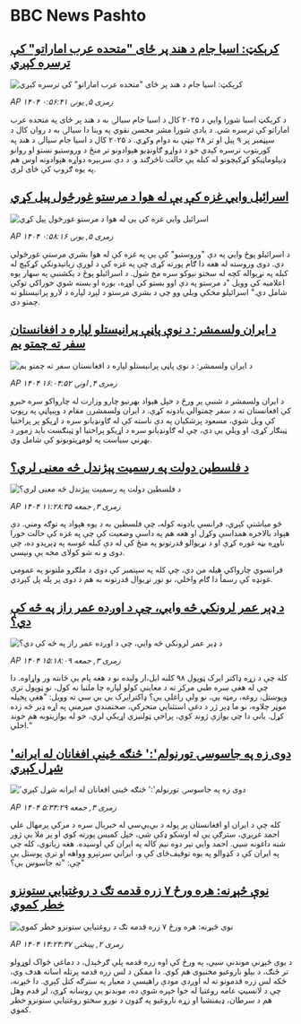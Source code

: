 # BBC News Pashto## [کرېکټ: اسيا جام د هند پر ځای "متحده عرب اماراتو" کې ترسره کېږي](https://www.bbc.com/pashto/articles/c2074z9yzvqo?at_campaign=githubrss)![کرېکټ: اسيا جام د هند پر ځای "متحده عرب اماراتو" کې ترسره کېږي](https://ichef.bbci.co.uk/ace/ws/240/cpsprodpb/e791/live/5b2d7b20-6a84-11f0-af20-030418be2ca5.jpg)_AP ۱۴۰۴ زمری ۵, يونۍ ۰:۵۶:۴۱_د کرېکټ اسيا شورا وايي د ۲۰۲۵ کال د اسيا جام سيالۍ به د هند پر ځای په متحده عرب اماراتو کې ترسره شي. د يادې شورا مشر محسن نقوي په وينا دا سيالۍ به د روان کال د سپټمبر پر ۹ پيل او تر ۲۸ نېټې به دوام وکړي. د ۲۰۲۵ کال د اسيا جام سیالۍ د هند په کوربتوب ترسره کېدي خو د دواړو ګاونډيو هېوادونو تر منځ د وروستيو نښتو او روانو ډيپلوماټیکو کړکېچونو له کبله يې حالت ناڅرګند و. د دې سربېره دواړه هېوادونه اوس هم په یوه ګروپ کې ځای لري.## [اسرائيل وايي غزه کې يې له هوا د مرستو غورځول پيل کړي](https://www.bbc.com/pashto/articles/cjdykk7eg1eo?at_campaign=githubrss)![اسرائيل وايي غزه کې يې له هوا د مرستو غورځول پيل کړي](https://ichef.bbci.co.uk/ace/ws/240/cpsprodpb/27b7/live/bc723440-69ba-11f0-af20-030418be2ca5.jpg)_AP ۱۴۰۴ زمری ۵, يونۍ ۰:۵۸:۱۶_د اسرائيلو پوځ وايي په دې "وروستيو" کې يې په غزه کې له هوا بشري مرستې غورځولې دي. دوی وروسته له هغه دا ګام پورته کړی چې په غزه کې د لوږې زياتېدونکي کړکېچ له کبله په نړيواله کچه له سختو نيوکو سره مخ شول. د اسرائيلو پوځ د يکشنبې په سهار يوه اعلاميه کې وويل "د مرستو په دې اوو بستو کې اوړه، بوره او بسته شوي خوراکي توکې شامل دي." اسرائيلو مخکې ويلي وو چې د بشري مرستو د لېږد لپاره د لارو پرانيستلو ته چمتو دی.## [د ایران ولسمشر: د نوې پاڼې پرانیستلو لپاره د افغانستان سفر ته چمتو یم](https://www.bbc.com/pashto/articles/c9qygyy1v24o?at_campaign=githubrss)![د ایران ولسمشر: د نوې پاڼې پرانیستلو لپاره د افغانستان سفر ته چمتو یم](https://ichef.bbci.co.uk/ace/ws/240/cpsprodpb/aff9/live/c5c01210-6a37-11f0-af20-030418be2ca5.jpg)_AP ۱۴۰۴ زمری ۴, اونۍ ۱۶:۰۴:۵۲_د ایران ولسمشر د شنبې پر ورځ د خپل هېواد بهرنیو چارو وزارت له چارواکو سره خبرو کې افغانستان ته د سفر چمتوالي یادونه کړې.
د ایران ولسمشرۍ مقام د وېبپاڼې په رپوټ کې ویل شوي، مسعود پزشکیان په دې ناسته کې له ګاونډیانو سره د اړیکو پر پراختیا ټینګار کړی، او ویلي یې دي، چې له ګاونډیانو سره د اړیکو پراختیا او ټینګښت باید زموږ د بهرني سیاست په لومړیتوبونو کې شامل وي.## [د فلسطین دولت په رسمیت پېژندل څه معنی لري؟](https://www.bbc.com/pashto/articles/c4gdg5q7d47o?at_campaign=githubrss)![د فلسطین دولت په رسمیت پېژندل څه معنی لري؟](https://ichef.bbci.co.uk/ace/ws/240/cpsprodpb/e4f7/live/0adac050-694a-11f0-89ea-4d6f9851f623.jpg)_AP ۱۴۰۴ زمری ۳, جمعه ۱۱:۲۸:۳۵_څو میاشتې کېږي، فرانسې یادونه کوله، چې فلسطین به د یوه هېواد په توګه ومني. دې هېواد بالاخره همداسې وکړل او هغه هم په داسې وضعیت کې چې په غزه کې حالت خورا ناوړه بڼه غوره کړې او د نړیوالو قدرتونو په منځ کې له دې کبله غوسه په ډېرېدو ده، چې دوی و نه شو کولای مخه یې ونیسي.

فرانسوي چارواکي هیله من دي، چې کله په سپتمبر کې دوی د ملګرو ملتونو په عمومي غونډه کې رسماً دا ګام واخلي، نو نور نړیوال قدرتونه به هم د دوی پر پله پل کېږدي.## [د ډېر عمر لرونکي څه وايي، چې د اوږده عمر راز په څه کې دي؟](https://www.bbc.com/pashto/articles/cy9x9rx03djo?at_campaign=githubrss)![د ډېر عمر لرونکي څه وايي، چې د اوږده عمر راز په څه کې دي؟](https://ichef.bbci.co.uk/ace/ws/240/cpsprodpb/84ab/live/f6386e50-6957-11f0-af20-030418be2ca5.jpg)_AP ۱۴۰۴ زمری ۳, جمعه ۱۵:۱۸:۰۹_کله چې د زړه ډاکتر ایرک ټوپول ۹۸ کلنه ایل،ار ولیده نو د هغه پام یې ځانته ور واړاوه. دا چې له هغې سره  طبي  مرکز ته د معاینې کولو لپاره چا ملتیا نه کول، نو ټوپول ترې وپوښتل، روغه، رمټه یې، نو ولې راغلې یې؟
ډاکترایرک بي بي سي ته وویل: "هغې پخپله موټر چلاوه، نو ما ډېر ژر د دغې استثنایي متحرکې، صحتمندي میرمنې په اړه ډېر څه زده کړل. یانې دا چې یوازې ژوند کوي، پراخې ټولنیزي اړیکې لري، خو له یوازیتوبه هم خوند اخلي."## ['دوی زه په جاسوسۍ تورنولم':' څنګه ځینې افغانان له ایرانه شړل کېږي](https://www.bbc.com/pashto/articles/c93k3we0zqlo?at_campaign=githubrss)!['دوی زه په جاسوسۍ تورنولم':' څنګه ځینې افغانان له ایرانه شړل کېږي](https://ichef.bbci.co.uk/ace/ws/240/cpsprodpb/8a2c/live/101d22e0-6915-11f0-89ea-4d6f9851f623.jpg)_AP ۱۴۰۴ زمری ۳, جمعه ۵:۳۴:۲۹_کله چې د ایران او افغانستان پر پوله د بي‌بي‌سي له خبریال سره د مرکې پرمهال علي احمد غږېږي، سترګې یې له اوښکو ډکې شي، خپل کمیس پورته کوي او پر ملا یې ژور شنه داغونه ښيي. احمد وايي تېر دوه نیم کاله په ایران کې اوسېده.
هغه زیاتوي، کله چې په ایران کې د کډوالو په یوه توقیف‌ځای کې و، ایراني سرتېرو وواهه او ترې پوښتل یې چې: "ته جاسوس یې؟"## [نوې څېړنه: هره ورځ ۷ زره قدمه تګ د روغتیايي ستونزو خطر کموي](https://www.bbc.com/pashto/articles/c7vrven69qeo?at_campaign=githubrss)![نوې څېړنه: هره ورځ ۷ زره قدمه تګ د روغتیايي ستونزو خطر کموي](https://ichef.bbci.co.uk/ace/ws/240/cpsprodpb/e884/live/0858f3e0-68fc-11f0-8dbd-f3d32ebd3327.jpg)_AP ۱۴۰۴ زمری ۲, پينځنۍ ۱۴:۲۴:۳۷_د یوې څېړنې موندنې ښيي، په ورځ کې اوه زره قدمه پلې ګرځېدل، د دماغي ځواک لوړولو تر څنګ، د بېلو ناروغیو مخنیوی هم کوي.
دا ممکن د لس زره قدمه پرتله اسانه هدف وي، ځکه لس زره قدمونو ته له اوږدې مودې راهیسې د معیار په سترګه کتل کېږي.
دا څېړنه، چې د لانسیټ عامه روغتیا له خوا خپره شوې ده، موندنو یې روښانه کړې، لږ قدم وهل هم د سرطان، ډیمنشیا او زړه ناروغیو په ګډون د نورو سختو روغتیایې ستونزو خطر کموي.